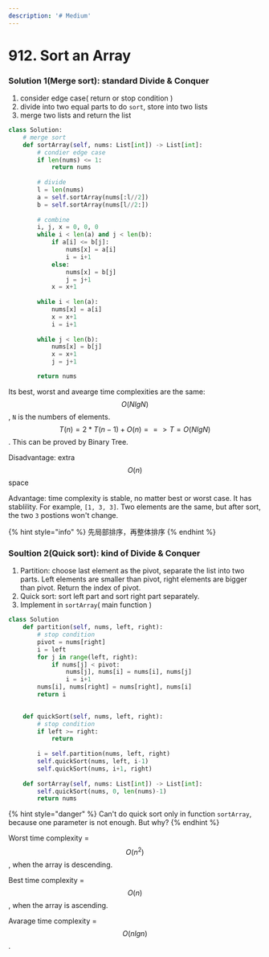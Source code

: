 ```yaml
---
description: '# Medium'
---
```


# 912. Sort an Array

### Solution 1\(Merge sort\): standard Divide & Conquer

1. consider edge case\( return or stop condition \)
2. divide into two equal parts to do `sort`, store into two lists
3. merge two lists and return the list

```python
class Solution:
    # merge sort
    def sortArray(self, nums: List[int]) -> List[int]:
        # condier edge case
        if len(nums) <= 1:
            return nums
        
        # divide
        l = len(nums)
        a = self.sortArray(nums[:l//2])
        b = self.sortArray(nums[l//2:])
        
        # combine
        i, j, x = 0, 0, 0
        while i < len(a) and j < len(b):
            if a[i] <= b[j]:
                nums[x] = a[i]
                i = i+1
            else:
                nums[x] = b[j]
                j = j+1
            x = x+1
        
        while i < len(a):
            nums[x] = a[i]
            x = x+1
            i = i+1
            
        while j < len(b):
            nums[x] = b[j]
            x = x+1
            j = j+1

        return nums
```

Its best, worst and avearge time complexities are the same: $$O(NlgN)$$ , `N` is the numbers of elements. $$T(n) = 2*T(n-1) + O(n)  ==>  T  = O(NlgN)$$ . This can be proved by Binary Tree.

Disadvantage: extra $$O(n)$$ space

Advantage: time complexity is stable, no matter best or worst case. It has stablility. For example, `[1, 3, 3]`. Two elements are the same, but after sort, the two `3` postions won't change.

{% hint style="info" %}
先局部排序，再整体排序
{% endhint %}

### Soultion 2\(Quick sort\): kind of Divide & Conquer

1. Partition: choose last element as the pivot, separate the list into two parts. Left elements are smaller than pivot, right elements are bigger than pivot. Return the index of pivot.
2. Quick sort: sort left part and sort right part separately.
3. Implement in `sortArray`\( main function \)

```python
class Solution
    def partition(self, nums, left, right):
        # stop condition
        pivot = nums[right]
        i = left
        for j in range(left, right):
            if nums[j] < pivot:
                nums[j], nums[i] = nums[i], nums[j]
                i = i+1
        nums[i], nums[right] = nums[right], nums[i]
        return i

        
    def quickSort(self, nums, left, right):
        # stop condition
        if left >= right:
            return
        
        i = self.partition(nums, left, right)
        self.quickSort(nums, left, i-1)
        self.quickSort(nums, i+1, right)
        
    def sortArray(self, nums: List[int]) -> List[int]:
        self.quickSort(nums, 0, len(nums)-1)
        return nums
```

{% hint style="danger" %}
Can't do quick sort only in function `sortArray`, because one parameter is not enough. But why?
{% endhint %}

Worst time complexity = $$O(n^2)$$ , when the array is descending.

Best time complexity = $$O(n)$$ , when the array is ascending.

Avarage time complexity = $$O(nlgn)$$. 

